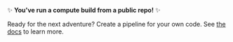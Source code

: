 ✨ **You've run a compute build from a public repo!** ✨

Ready for the next adventure? Create a pipeline for your own code. See [the docs](https://buildkite.com/docs/pipelines/create-your-own) to learn more.